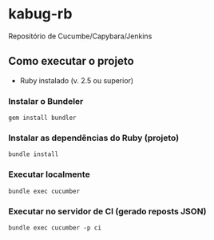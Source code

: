 # kabug-rb
Repositório de Cucumbe/Capybara/Jenkins


## Como executar o projeto

* Ruby instalado (v. 2.5 ou superior)

### Instalar o Bundeler
`
gem install bundler
`

### Instalar as dependências do Ruby (projeto)
`
bundle install
`

### Executar localmente
`
bundle exec cucumber
`

### Executar no servidor de CI (gerado reposts JSON)
`
bundle exec cucumber -p ci
`

